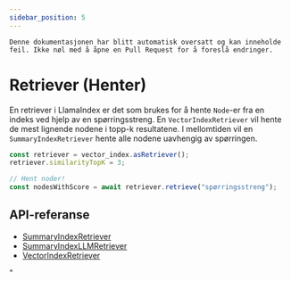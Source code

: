 ```yaml
---
sidebar_position: 5
---
```


`Denne dokumentasjonen har blitt automatisk oversatt og kan inneholde feil. Ikke nøl med å åpne en Pull Request for å foreslå endringer.`

# Retriever (Henter)

En retriever i LlamaIndex er det som brukes for å hente `Node`-er fra en indeks ved hjelp av en spørringsstreng. En `VectorIndexRetriever` vil hente de mest lignende nodene i topp-k resultatene. I mellomtiden vil en `SummaryIndexRetriever` hente alle nodene uavhengig av spørringen.

```typescript
const retriever = vector_index.asRetriever();
retriever.similarityTopK = 3;

// Hent noder!
const nodesWithScore = await retriever.retrieve("spørringsstreng");
```

## API-referanse

- [SummaryIndexRetriever](../../api/classes/SummaryIndexRetriever.md)
- [SummaryIndexLLMRetriever](../../api/classes/SummaryIndexLLMRetriever.md)
- [VectorIndexRetriever](../../api/classes/VectorIndexRetriever.md)

"
